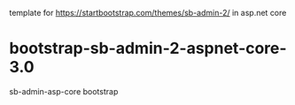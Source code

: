 template for https://startbootstrap.com/themes/sb-admin-2/
in asp.net core
# bootstrap-sb-admin-2-aspnet-core-3.0
sb-admin-asp-core bootstrap
